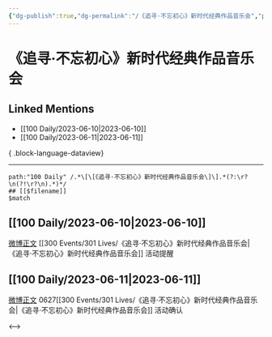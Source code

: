 ```yaml
---
{"dg-publish":true,"dg-permalink":"/《追寻·不忘初心》新时代经典作品音乐会","permalink":"/《追寻·不忘初心》新时代经典作品音乐会/","created":"2023-06-13T13:34:28.078+08:00","updated":"2023-06-16T16:37:06.646+08:00"}
---
```


# 《追寻·不忘初心》新时代经典作品音乐会

## Linked Mentions
- [[100 Daily/2023-06-10\|2023-06-10]]
- [[100 Daily/2023-06-11\|2023-06-11]]

{ .block-language-dataview}

---

```expander
path:"100 Daily" /.*\[\[《追寻·不忘初心》新时代经典作品音乐会\]\].*(?:\r?\n(?!\r?\n).*)*/
## [[$filename]]
$match
```
## [[100 Daily/2023-06-10\|2023-06-10]]
[微博正文](http://weibo.com/6466290670/N4F2GirRD) [[300 Events/301 Lives/《追寻·不忘初心》新时代经典作品音乐会\|《追寻·不忘初心》新时代经典作品音乐会]] 活动提醒
## [[100 Daily/2023-06-11\|2023-06-11]]
[微博正文](http://weibo.com/6466290670/N4NILzSE1) 0627[[300 Events/301 Lives/《追寻·不忘初心》新时代经典作品音乐会\|《追寻·不忘初心》新时代经典作品音乐会]] 活动确认

<-->